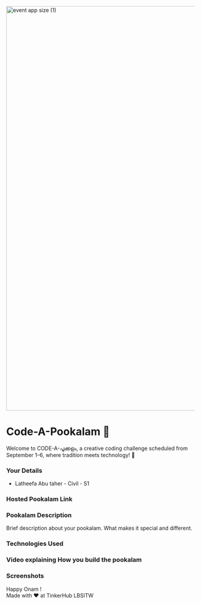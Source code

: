 <img width="1920" height="1080" alt="event app size (1)" src="https://github.com/user-attachments/assets/9c18c1de-1249-41ca-9561-1bc003606551" />

# Code-A-Pookalam 🌸
Welcome to CODE-A-പൂക്കളം, a creative coding challenge scheduled from September 1–6, where tradition meets technology! 🌼


### Your Details
- Latheefa Abu taher - Civil - S1



### Hosted Pookalam Link



### Pookalam Description
Brief description about your pookalam. What makes it special and different.



### Technologies Used 


### Video explaining How you build the pookalam



### Screenshots



Happy Onam ! <br>
Made with ❤️ at TinkerHub LBSITW
